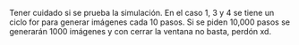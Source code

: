 Tener cuidado si se prueba la simulación. En el caso 1, 3 y 4 se tiene un ciclo for para generar imágenes cada 10 pasos.
Si se piden 10,000 pasos se generarán 1000 imágenes y con cerrar la ventana no basta, perdón xd.
